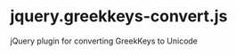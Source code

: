 jquery.greekkeys-convert.js
===========================

jQuery plugin for converting GreekKeys to Unicode